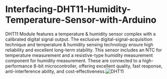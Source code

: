 # Interfacing-DHT11-Humidity-Temperature-Sensor-with-Arduino

DHT11 Module features a temperature & humidity sensor complex with a calibrated digital signal output. The exclusive digital-signal-acquisition technique and temperature & humidity sensing technology ensure high reliability and excellent long-term stability. This sensor includes an NTC for temperature measurement and a resistive-type humidity measurement component for humidity measurement. These are connected to a high-performance 8-bit microcontroller, offering excellent quality, fast response, anti-interference ability, and cost-effectiveness.![DHT11](https://user-images.githubusercontent.com/6374773/208242177-c1c39da6-9a02-4f4b-ae8f-1d27be69591e.png)
